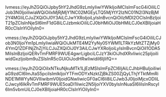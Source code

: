 Ivmess://eyJhZGQiOiJpby5hY2JhdG9zLmlyIiwiYWlkIjoiMCIsImFscG4iOiIiLCJob3N0IjoiIiwiaWQiOiIxMjRjMjY1NC02MGEyLTQ5MjYtY2IzNC01N2I3NzBjM2Y4MGIiLCJuZXQiOiJ0Y3AiLCJwYXRoIjoiLyIsInBvcnQiOiIzMDI2OCIsInBzIjoiT21pZCIsInNjeSI6ImF1dG8iLCJzbmkiOiIiLCJ0bHMiOiJ0bHMiLCJ0eXBlIjoiaHR0cCIsInYiOiIyIn0=


vmess://eyJhZGQiOiJpby5hY2JhdG9zLmlyIiwiYWlkIjoiMCIsImFscG4iOiIiLCJob3N0IjoiYm1pLmlyIiwiaWQiOiJkMTE4M2YyNy05YWM1LTRkYzMtZTZjMy04YmQ1ZDFlNjZhZjYiLCJuZXQiOiJ0Y3AiLCJwYXRoIjoiLyIsInBvcnQiOiI1ODA5MiIsInBzIjoiQERvTmFMRF9WUE4gwrLigbciLCJzY3kiOiJhdXRvIiwic25pIjoiIiwidGxzIjoibm9uZSIsInR5cGUiOiJodHRwIiwidiI6IjIifQ==

vmess://eyJhZGQiOiIxNTkuNjkuMTk1LjEzMSIsImFpZCI6IjAiLCJhbHBuIjoiIiwiaG9zdCI6ImJtaS5pciIsImlkIjoiYTFmODYxNzktZjBkZS00ZjQyLThjYTktMmRiNDE1MWYyNGVlIiwibmV0IjoidGNwIiwicGF0aCI6Ii8iLCJwb3J0IjoiMjcxODIiLCJwcyI6IkRvTmFMRF9WUE5oaDI1Iiwic2N5IjoiYXV0byIsInNuaSI6IiIsInRscyI6Im5vbmUiLCJ0eXBlIjoiaHR0cCIsInYiOiIyIn0=
